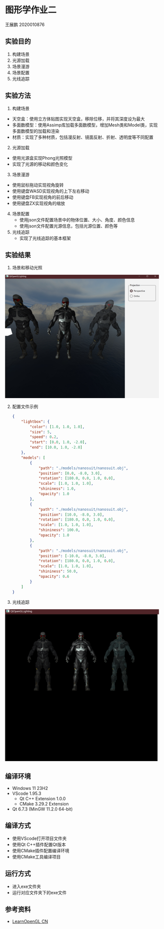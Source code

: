 # 图形学作业二
王展鹏 2020010876
## 实验目的
1. 构建场景
2. 光源加载
3. 场景漫游
4. 场景配置
5. 光线追踪
## 实验方法
1. 构建场景
  - 天空盒：使用立方体贴图实现天空盒，移除位移，并将其深度设为最大
  - 多面数模型：使用Assimp库加载多面数模型，增加Mesh类和Model类，实现多面数模型的加载和渲染
  - 材质：实现了多种材质，包括漫反射、镜面反射、折射、透明度等不同配置
2. 光源加载
 - 使用光源盒实现Phong光照模型
 - 实现了光源的移动和颜色变化
3. 场景漫游
  - 使用鼠标拖动实现视角旋转
  - 使用键盘WASD实现视角的上下左右移动
  - 使用键盘FB实现视角的前后移动
  - 使用键盘ZX实现视角的缩放
4. 场景配置
    - 使用json文件配置场景中的物体位置、大小、角度、颜色信息
    - 使用json文件配置光源信息，包括光源位置、颜色等
5. 光线追踪
    - 实现了光线追踪的基本框架
## 实验结果
1. 场景和移动光照

![alt text](res/doc/20241201_111235_872.png)

2. 配置文件示例

    ```json
    {
        "lightbox": {
            "color": [1.0, 1.0, 1.0],
            "size": 5,
            "speed": 0.2,
            "start": [0.0, 1.0, -2.0],
            "end": [10.0, 1.0, -2.0]
        },
        "models": [
            {
                "path": "./models/nanosuit/nanosuit.obj",
                "position": [0.0, -8.0, 3.0],
                "rotation": [180.0, 0.0, 1.0, 0.0],
                "scale": [1.0, 1.0, 1.0],
                "shininess": 1.0,
                "opacity": 1.0
            },
            {
                "path": "./models/nanosuit/nanosuit.obj",
                "position": [10.0, -8.0, 3.0],
                "rotation": [180.0, 0.0, 1.0, 0.0],
                "scale": [1.0, 1.0, 1.0],
                "shininess": 100.0,
                "opacity": 1.0
            },
            {
                "path": "./models/nanosuit/nanosuit.obj",
                "position": [-10.0, -8.0, 3.0],
                "rotation": [180.0, 0.0, 1.0, 0.0],
                "scale": [1.0, 1.0, 1.0],
                "shininess": 50.0,
                "opacity": 0.6
            }
        ]
    }
    ```
3. 光线追踪

![alt text](res/doc/20241201_111213_242.png)



## 编译环境
- Windows 11 23H2
- VScode 1.95.3 
  - Qt C++ Extension 1.0.0
  - CMake 3.29.2 Extension
- Qt 6.7.3 (MinGW 11.2.0 64-bit)

## 编译方式
- 使用VScode打开项目文件夹
- 使用Qt C++插件配置Qt版本
- 使用CMake插件配置编译环境
- 使用CMake工具编译项目

## 运行方式
- 进入exe文件夹
- 运行对应文件夹下的exe文件

## 参考资料
- [LearnOpenGL CN](https://learnopengl-cn.github.io/)